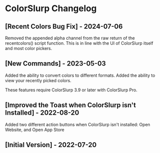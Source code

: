 # ColorSlurp Changelog

## [Recent Colors Bug Fix] - 2024-07-06
Removed the appended alpha channel from the raw return of the recentcolors() script function. This is in line with the UI of ColorSlurp itself and most color pickers.

## [New Commands] - 2023-05-03

Added the ability to convert colors to different formats.
Added the ability to view your recently picked colors.

These features require ColorSlurp 3.9 or later with ColorSlurp Pro.

## [Improved the Toast when ColorSlurp isn't Installed] - 2022-08-20

Added two different action buttons when ColorSlurp isn't installed: Open Website, and Open App Store

## [Initial Version] - 2022-07-20
